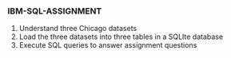 ### IBM-SQL-ASSIGNMENT
1. Understand three Chicago datasets
2. Load the three datasets into three tables in a SQLIte database
3. Execute SQL queries to answer assignment questions

